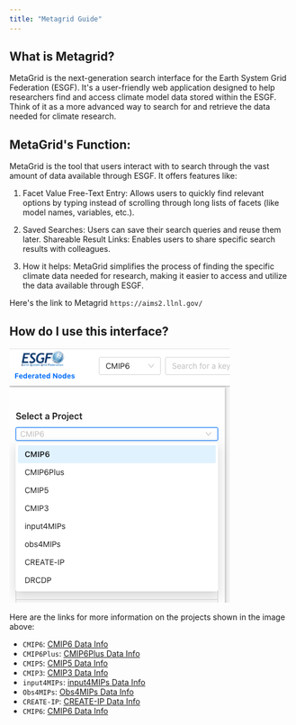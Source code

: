 ```yaml
---
title: "Metagrid Guide"
---
```

## What is Metagrid?

MetaGrid is the next-generation search interface for the Earth System Grid Federation (ESGF). It's a user-friendly web application designed to help researchers find and access climate model data stored within the ESGF. Think of it as a more advanced way to search for and retrieve the data needed for climate research. 

## MetaGrid's Function:

MetaGrid is the tool that users interact with to search through the vast amount of data available through ESGF. It offers features like: 

1. Facet Value Free-Text Entry: Allows users to quickly find relevant options by typing instead of scrolling through long lists of facets (like model names, variables, etc.). 

2. Saved Searches: Users can save their search queries and reuse them later. 
Shareable Result Links: Enables users to share specific search results with colleagues. 

3. How it helps:
MetaGrid simplifies the process of finding the specific climate data needed for research, making it easier to access and utilize the data available through ESGF. 


Here's the link to Metagrid `https://aims2.llnl.gov/`

## How do I use this interface?

![Select a Project](images/Projects-Metagrid.png)

Here are the links for more information on the projects shown in the image above:

* `CMIP6`: [CMIP6 Data Info](https://pcmdi.llnl.gov/CMIP6/)
* `CMIP6Plus`: [CMIP6Plus Data Info](https://pcmdi.llnl.gov/CMIP6Plus/) 
* `CMIP5`: [CMIP5 Data Info](https://pcmdi.llnl.gov/mips/cmip5/)
* `CMIP3`: [CMIP3 Data Info](https://pcmdi.llnl.gov/mips/cmip3/)
* `input4MIPs`: [input4MIPs Data Info](https://pcmdi.llnl.gov/mips/input4MIPs/) 
* `Obs4MIPs`: [Obs4MIPs Data Info](https://pcmdi.github.io/obs4MIPs/dataOnESGF.html)
* `CREATE-IP`: [CREATE-IP Data Info](https://reanalyses.org/)
* `CMIP6`: [CMIP6 Data Info](https://pcmdi.llnl.gov/CMIP6/)



